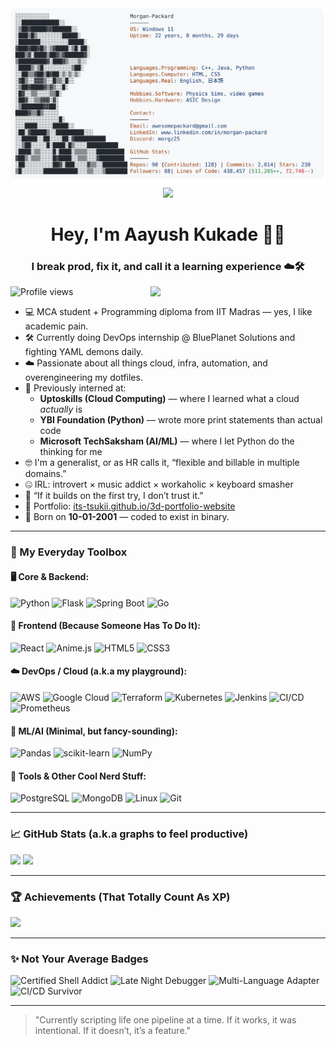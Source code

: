 <a href="https://github.com/Andrew6rant/Andrew6rant">
  <picture>
    <source media="(prefers-color-scheme: dark)" srcset="https://raw.githubusercontent.com/Andrew6rant/Andrew6rant/main/dark_mode.svg">
    <img alt="Andrew Grant's GitHub Profile README" src="https://raw.githubusercontent.com/Andrew6rant/Andrew6rant/main/light_mode.svg">
  </picture>
</a>
<div align="center">
  <!-- Custom banner with a fresh vibe -->
  <img src="https://readme-typing-svg.demolab.com/?lines=#!/usr/bin/env%20aayush;Always%20deploying%20chaos%20in%20containers;sudo%20apt-get%20life%20together;DevOps%20is%20my%20love%20language&center=true&width=1000&height=45&color=F7F7F7&vCenter=true&size=22" />
</div>

<h1 align="center">Hey, I'm Aayush Kukade 👨‍💻</h1>
<h3 align="center">I break prod, fix it, and call it a learning experience ☁️🛠️</h3>

<img align="right" width="280" src="https://github.com/NebulaTris/NebulaTris/assets/94922914/06c4b204-629f-4b72-9365-12ad1cc647ad">

<p align="left">
  <img src="https://komarev.com/ghpvc/?username=its-tsukii&label=Profile%20views&color=0e75b6&style=flat" alt="Profile views" />
</p>

- 💻 MCA student + Programming diploma from IIT Madras — yes, I like academic pain.
- 🛠️ Currently doing DevOps internship @ BluePlanet Solutions and fighting YAML demons daily.
- ☁️ Passionate about all things cloud, infra, automation, and overengineering my dotfiles.
- 🧪 Previously interned at:
  - **Uptoskills (Cloud Computing)** — where I learned what a cloud *actually* is
  - **YBI Foundation (Python)** — wrote more print statements than actual code
  - **Microsoft TechSaksham (AI/ML)** — where I let Python do the thinking for me
- 🤓 I'm a generalist, or as HR calls it, “flexible and billable in multiple domains.”
- 🤐 IRL: introvert × music addict × workaholic × keyboard smasher
- 🧘 “If it builds on the first try, I don’t trust it.”
- 🔗 Portfolio: [its-tsukii.github.io/3d-portfolio-website](https://its-tsukii.github.io/3d-portfolio-website/)
- 📆 Born on **10-01-2001** — coded to exist in binary.

---

### 🧰 My Everyday Toolbox

#### 🖥️ Core & Backend:
![Python](https://img.shields.io/badge/python-%233776AB.svg?style=for-the-badge&logo=python&logoColor=white)
![Flask](https://img.shields.io/badge/flask-%23000.svg?style=for-the-badge&logo=flask&logoColor=white)
![Spring Boot](https://img.shields.io/badge/spring%20boot-%236DB33F.svg?style=for-the-badge&logo=spring-boot&logoColor=white)
![Go](https://img.shields.io/badge/go-%2300ADD8.svg?style=for-the-badge&logo=go&logoColor=white)

#### 🎨 Frontend (Because Someone Has To Do It):
![React](https://img.shields.io/badge/react-%2320232a.svg?style=for-the-badge&logo=react&logoColor=%2361DAFB)
![Anime.js](https://img.shields.io/badge/Anime.js-%23FF61D3.svg?style=for-the-badge&logoColor=white)
![HTML5](https://img.shields.io/badge/html5-%23E34F26.svg?style=for-the-badge&logo=html5&logoColor=white)
![CSS3](https://img.shields.io/badge/css3-%231572B6.svg?style=for-the-badge&logo=css3&logoColor=white)

#### ☁️ DevOps / Cloud (a.k.a my playground):
![AWS](https://img.shields.io/badge/aws-%23FF9900.svg?style=for-the-badge&logo=amazonaws&logoColor=white)
![Google Cloud](https://img.shields.io/badge/google%20cloud-%234285F4.svg?style=for-the-badge&logo=googlecloud&logoColor=white)
![Terraform](https://img.shields.io/badge/terraform-%235835CC.svg?style=for-the-badge&logo=terraform&logoColor=white)
![Kubernetes](https://img.shields.io/badge/kubernetes-%23326ce5.svg?style=for-the-badge&logo=kubernetes&logoColor=white)
![Jenkins](https://img.shields.io/badge/jenkins-%23D24939.svg?style=for-the-badge&logo=jenkins&logoColor=white)
![CI/CD](https://img.shields.io/badge/CI%2FCD-%231572B6.svg?style=for-the-badge&logo=git&logoColor=white)
![Prometheus](https://img.shields.io/badge/prometheus-%23E6522C.svg?style=for-the-badge&logo=prometheus&logoColor=white)

#### 🧠 ML/AI (Minimal, but fancy-sounding):
![Pandas](https://img.shields.io/badge/pandas-%23150458.svg?style=for-the-badge&logo=pandas&logoColor=white)
![scikit-learn](https://img.shields.io/badge/scikit--learn-%23F7931E.svg?style=for-the-badge&logo=scikit-learn&logoColor=white)
![NumPy](https://img.shields.io/badge/numpy-%23013243.svg?style=for-the-badge&logo=numpy&logoColor=white)

#### 🧰 Tools & Other Cool Nerd Stuff:
![PostgreSQL](https://img.shields.io/badge/postgres-%23336791.svg?style=for-the-badge&logo=postgresql&logoColor=white)
![MongoDB](https://img.shields.io/badge/mongodb-%2347A248.svg?style=for-the-badge&logo=mongodb&logoColor=white)
![Linux](https://img.shields.io/badge/linux-%23FCC624.svg?style=for-the-badge&logo=linux&logoColor=black)
![Git](https://img.shields.io/badge/git-%23F05032.svg?style=for-the-badge&logo=git&logoColor=white)

---

### 📈 GitHub Stats (a.k.a graphs to feel productive)

<img src="https://github-readme-streak-stats.herokuapp.com/?user=its-tsukii&theme=tokyonight&hide_border=true&card_width=550"/>
<img src="https://github-readme-stats.vercel.app/api?username=its-tsukii&theme=tokyonight&include_all_commits=true&hide_border=true&rank_icon=github"/>

---

### 🏆 Achievements (That Totally Count As XP)

<img src="https://github-profile-trophy.vercel.app/?username=its-tsukii&theme=monokai&no-frame=true" width="800"/>

---

### ✨ Not Your Average Badges

![Certified Shell Addict](https://img.shields.io/badge/Shell-Addict-black?style=for-the-badge&logo=gnubash&logoColor=white)
![Late Night Debugger](https://img.shields.io/badge/Night_Owl-Coder-purple?style=for-the-badge&logo=javascript&logoColor=white)
![Multi-Language Adapter](https://img.shields.io/badge/Polyglot_by_Force-orange?style=for-the-badge&logo=go&logoColor=white)
![CI/CD Survivor](https://img.shields.io/badge/CI--CD-StressTested-red?style=for-the-badge&logo=githubactions&logoColor=white)

---

> "Currently scripting life one pipeline at a time. If it works, it was intentional. If it doesn’t, it’s a feature."

